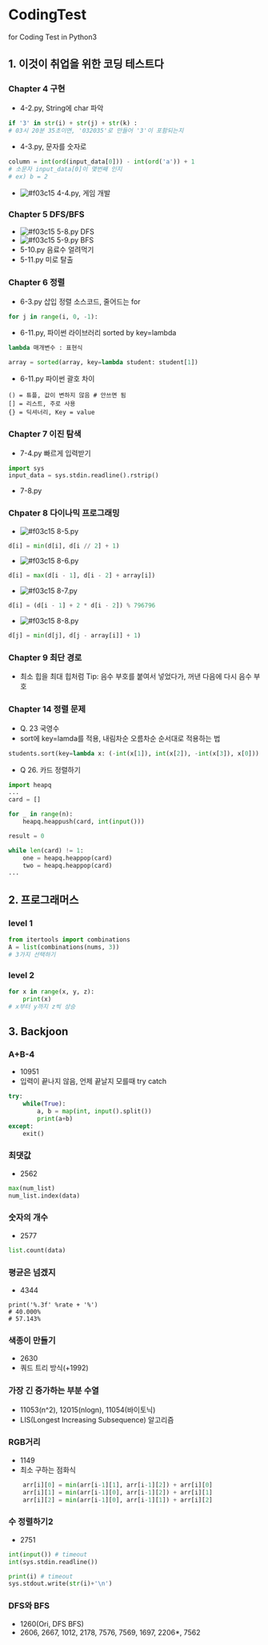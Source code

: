 # CodingTest
for Coding Test in Python3

## 1. 이것이 취업을 위한 코딩 테스트다

### Chapter 4 구현
- 4-2.py, String에 char 파악
``` python
if '3' in str(i) + str(j) + str(k) :
# 03시 20분 35초이면, '032035'로 만들어 '3'이 포함되는지
```

- 4-3.py, 문자를 숫자로
``` python 
column = int(ord(input_data[0])) - int(ord('a')) + 1
# 소문자 input_data[0]이 몇번째 인지
# ex) b = 2
```

- ![#f03c15](https://via.placeholder.com/15/f03c15/000000?text=+) 4-4.py, 게임 개발

### Chapter 5 DFS/BFS
- ![#f03c15](https://via.placeholder.com/15/f03c15/000000?text=+) 5-8.py DFS
- ![#f03c15](https://via.placeholder.com/15/f03c15/000000?text=+) 5-9.py BFS
- 5-10.py 음료수 얼려먹기
- 5-11.py 미로 탈출

### Chapter 6 정렬
- 6-3.py 삽입 정렬 소스코드, 줄어드는 for
```python
for j in range(i, 0, -1):
```
- 6-11.py, 파이썬 라이브러리 sorted by key=lambda
```python
lambda 매개변수 : 표현식
```
```python 
array = sorted(array, key=lambda student: student[1])
```
- 6-11.py 파이썬 괄호 차이
```
() = 튜플, 값이 변하지 않음 # 안쓰면 됨
[] = 리스트, 주로 사용
{} = 딕셔너리, Key = value
```

### Chapter 7 이진 탐색
- 7-4.py 빠르게 입력받기
```python
import sys
input_data = sys.stdin.readline().rstrip()
```

- 7-8.py 

### Chpater 8 다이나믹 프로그래밍
- ![#f03c15](https://via.placeholder.com/15/f03c15/000000?text=+) 8-5.py
```python
d[i] = min(d[i], d[i // 2] + 1)
```
- ![#f03c15](https://via.placeholder.com/15/f03c15/000000?text=+) 8-6.py
```python
d[i] = max(d[i - 1], d[i - 2] + array[i])
```
- ![#f03c15](https://via.placeholder.com/15/f03c15/000000?text=+) 8-7.py
```python
d[i] = (d[i - 1] + 2 * d[i - 2]) % 796796
```
- ![#f03c15](https://via.placeholder.com/15/f03c15/000000?text=+) 8-8.py
```python
d[j] = min(d[j], d[j - array[i]] + 1)
```

### Chapter 9 최단 경로
- 최소 힙을 최대 힙처럼 Tip: 음수 부호를 붙여서 넣었다가, 꺼낸 다음에 다시 음수 부호


### Chapter 14 정렬 문제
- Q. 23 국영수
- sort에 key=lamda를 적용, 내림차순 오름차순 순서대로 적용하는 법
```python
students.sort(key=lambda x: (-int(x[1]), int(x[2]), -int(x[3]), x[0]))
```

- Q 26. 카드 정렬하기
```python
import heapq
...
card = []

for _ in range(n):
    heapq.heappush(card, int(input()))

result = 0

while len(card) != 1:
    one = heapq.heappop(card)
    two = heapq.heappop(card)
...
```


## 2. 프로그래머스

### level 1
``` python
from itertools import combinations
A = list(combinations(nums, 3))
# 3가지 선택하기
```

### level 2
```python
for x in range(x, y, z):
    print(x)
# x부터 y까지 z씩 상승
```
     


## 3. Backjoon

### A+B-4
 - 10951
 - 입력이 끝나지 않음, 언제 끝날지 모를때 try catch
```python
try:
    while(True):
        a, b = map(int, input().split())
        print(a+b)
except:
    exit()
```

### 최댓값
- 2562
```python
max(num_list)
num_list.index(data)
```

### 숫자의 개수
- 2577
```python
list.count(data)
```

### 평균은 넘겠지
 - 4344
```pythonn = int(input())
print('%.3f' %rate + '%')
# 40.000%
# 57.143%
```

### 색종이 만들기
 - 2630
 - 쿼드 트리 방식(+1992)

### 가장 긴 증가하는 부분 수열
 - 11053(n^2), 12015(nlogn), 11054(바이토닉)
 - LIS(Longest Increasing Subsequence) 알고리즘
 
### RGB거리
 - 1149
 - 최소 구하는 점화식

```python
    arr[i][0] = min(arr[i-1][1], arr[i-1][2]) + arr[i][0]
    arr[i][1] = min(arr[i-1][0], arr[i-1][2]) + arr[i][1]
    arr[i][2] = min(arr[i-1][0], arr[i-1][1]) + arr[i][2]
```

### 수 정렬하기2
 - 2751
```python
int(input()) # timeout
int(sys.stdin.readline())

print(i) # timeout
sys.stdout.write(str(i)+'\n')
```

### DFS와 BFS
 - 1260(Ori, DFS BFS)
 - 2606, 2667, 1012, 2178, 7576, 7569, 1697, 2206*, 7562 
